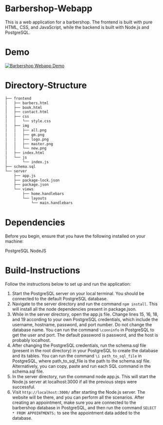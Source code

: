 # Barbershop-Webapp

This is a web application for a barbershop. The frontend is built with pure HTML, CSS, and JavaScript, while the backend is built with Node.js and PostgreSQL.

# Demo

[![Barbershop Webapp Demo](https://img.youtube.com/vi/VIDEO_ID_HERE/0.jpg)](https://www.youtube.com/watch?v=VIDEO_ID_HERE)

# Directory-Structure
```bash
├── frontend
│   ├── barbers.html
│   ├── book.html
│   ├── contact.html
│   ├── css
│   │   └── style.css
│   ├── img
│   │   ├── all.png
│   │   ├── gm.png
│   │   ├── logo.png
│   │   ├── master.png
│   │   └── new.png
│   ├── index.html
│   └── js
│       └── index.js
├── schema.sql
└── server
    ├── app.js
    ├── package-lock.json
    ├── package.json
    └── views
        ├── home.handlebars
        └── layouts
            └── main.handlebars

```

# Dependencies
Before you begin, ensure that you have the following installed on your machine:

PostgreSQL
NodeJS

# Build-Instructions
Follow the instructions below to set up and run the application:

1. Start the PostgreSQL server on your local terminal. You should be connected to the default PostgreSQL database.
2. Navigate to the server directory and run the command ```npm install```. This will install all the node dependencies present in package.json.
3. While in the server directory, open the app.js file. Change lines 15, 16, 18, and 19 according to your own PostgreSQL credentials, which include the username, hostname, password, and port number. Do not change the database name. You can run the command ```\conninfo``` in PostgreSQL to get the user and port. The default password is password, and the host is probably localhost.
4. After changing the PostgreSQL credentials, run the schema.sql file (present in the root directory) in your PostgreSQL to create the database and its tables. You can run the command ```\i path_to_sql_file``` in PostgreSQL, where path_to_sql_file is the path to the schema.sql file. Alternatively, you can copy, paste and run each SQL command in the schema.sql file.
5. In the server directory, run the command node app.js. This will start the Node.js server at localhost:3000 if all the previous steps were successful.
6. Visit ```http://localhost:3000/``` after starting the Node.js server. The website will be there, and you can perform all the scenarios. After creating an appointment, make sure you are connected to the barbershop database in PostgreSQL, and then run the command ```SELECT * FROM APPOINTMENTS;``` to see the appointment data added to the database.
